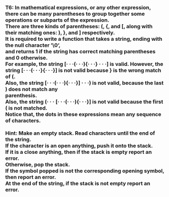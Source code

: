 <h3>T6: In mathematical expressions, or any other expression, there can be many parentheses to group together some 
operations or subparts of the expression. <br>
There are three kinds of parentheses: (, {, and [, along with their matching ones: ), }, and ] respectively. <br>
It is required to write a function that takes a string, ending with the null character ’\0’, <br>
and returns 1 if the string has correct matching parentheses and 0 otherwise. <br>
For example, the string [· · ·(· · ·){· · ·} · · ·] is valid. However, the string [· · ·(· · ·}{· · ·}] is not valid 
because } is the wrong match of (. <br>
Also, the string [· · ·(· · ·){· · ·}] · · ·) is not valid, because the last ) does not match any <br>
parenthesis. <br>
Also, the string (· · · [· · ·(· · ·){· · ·}] is not valid because the first ( is not matched. <br>
Notice that, the dots in these expressions mean any sequence of characters. <br><br>
Hint: Make an empty stack. Read characters until the end of the string. <br>
If the character is an open anything, push it onto the stack. <br>
If it is a close anything, then if the stack is empty report an error. <br>
Otherwise, pop the stack. <br>
If the symbol popped is not the corresponding opening symbol, then report an error. <br>
At the end of the string, if the stack is not empty report an error.</h3>
